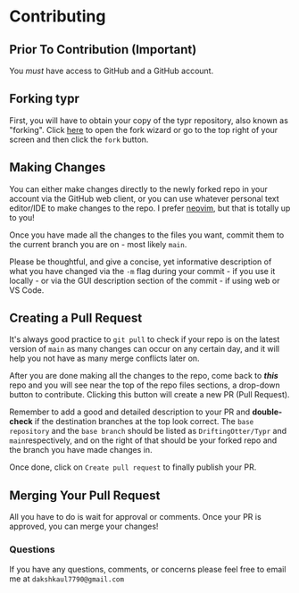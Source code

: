# Contributing


## Prior To Contribution __(Important)__


You *must* have access to GitHub and a GitHub account.


## Forking typr 


First, you will have to obtain your copy of the typr repository, also known as "forking". Click [here](https://github.com/DriftingOtter/Typr/fork) to open the fork wizard or go to the top right of your screen and then click the `fork` button.


## Making Changes


You can either make changes directly to the newly forked repo in your account via the GitHub web client, or you can use whatever personal text editor/IDE to make changes to the repo. I prefer [neovim](https://neovim.io/), but that is totally up to you!


Once you have made all the changes to the files you want, commit them to the current branch you are on - most likely ```main```.


Please be thoughtful, and give a concise, yet informative description of what you have changed via the ```-m``` flag during your commit - if you use it locally - or via the GUI description section of the commit - if using web or VS Code.


## Creating a Pull Request

It's always good practice to ```git pull``` to check if your repo is on the latest version of ```main``` as many changes can occur on any certain day, and it will help you not have as many merge conflicts later on.


After you are done making all the changes to the repo, come back to ___this___ repo and you will see near the top of the repo files sections, a drop-down button to contribute. Clicking this button will create a new PR (Pull Request).


Remember to add a good and detailed description to your PR and __double-check__ if the destination branches at the top look correct. The ```base repository``` and the ```base branch``` should be listed as ```DriftingOtter/Typr``` and ```main```respectively, and on the right of that should be your forked repo and the branch you have made changes in.


Once done, click on ```Create pull request``` to finally publish your PR.


## Merging Your Pull Request

All you have to do is wait for approval or comments. Once your PR is approved, you can merge your changes!


### Questions

If you have any questions, comments, or concerns please feel free to email me at ```dakshkaul7790@gmail.com```
